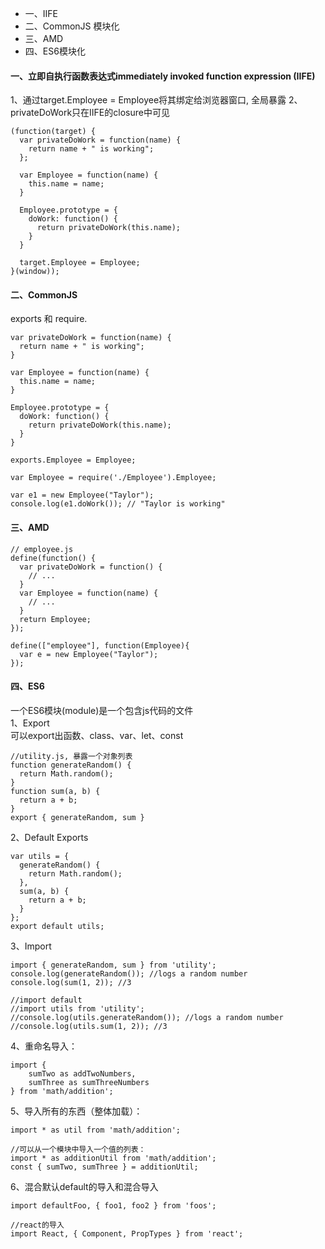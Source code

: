 * 一、IIFE
* 二、CommonJS 模块化
* 三、AMD
* 四、ES6模块化

#### 一、立即自执行函数表达式immediately invoked function expression (IIFE)
1、通过target.Employee = Employee将其绑定给浏览器窗口, 全局暴露
2、privateDoWork只在IIFE的closure中可见
```
(function(target) {
  var privateDoWork = function(name) {
    return name + " is working";
  };

  var Employee = function(name) {
    this.name = name;
  }

  Employee.prototype = {
    doWork: function() {
      return privateDoWork(this.name);
    }
  }

  target.Employee = Employee;
}(window));
```
#### 二、CommonJS
exports 和 require.
```
var privateDoWork = function(name) {
  return name + " is working";
}

var Employee = function(name) {
  this.name = name;
}

Employee.prototype = {
  doWork: function() {
    return privateDoWork(this.name);
  }
}

exports.Employee = Employee;
```
```
var Employee = require('./Employee').Employee;

var e1 = new Employee("Taylor");
console.log(e1.doWork()); // "Taylor is working"
```
#### 三、AMD
```
// employee.js
define(function() {
  var privateDoWork = function() {
    // ...
  }
  var Employee = function(name) {
    // ...
  }
  return Employee;
});
```
```
define(["employee"], function(Employee){
  var e = new Employee("Taylor");
});
```
#### 四、ES6
一个ES6模块(module)是一个包含js代码的文件 <br />
1、Export <br />
可以export出函数、class、var、let、const
```
//utility.js, 暴露一个对象列表
function generateRandom() {
  return Math.random();
}
function sum(a, b) {
  return a + b;
}
export { generateRandom, sum }
```
2、Default Exports
```
var utils = {
  generateRandom() {
    return Math.random();
  },
  sum(a, b) {
    return a + b;
  }
};
export default utils;
```
3、Import
```
import { generateRandom, sum } from 'utility';
console.log(generateRandom()); //logs a random number
console.log(sum(1, 2)); //3

//import default
//import utils from 'utility';
//console.log(utils.generateRandom()); //logs a random number //console.log(utils.sum(1, 2)); //3
```
4、重命名导入：
```
import {
    sumTwo as addTwoNumbers,
    sumThree as sumThreeNumbers
} from 'math/addition';
```
5、导入所有的东西（整体加载）：
```
import * as util from 'math/addition';

//可以从一个模块中导入一个值的列表：
import * as additionUtil from 'math/addition';
const { sumTwo, sumThree } = additionUtil;
```
6、混合默认default的导入和混合导入
```
import defaultFoo, { foo1, foo2 } from 'foos';

//react的导入
import React, { Component, PropTypes } from 'react';
```
